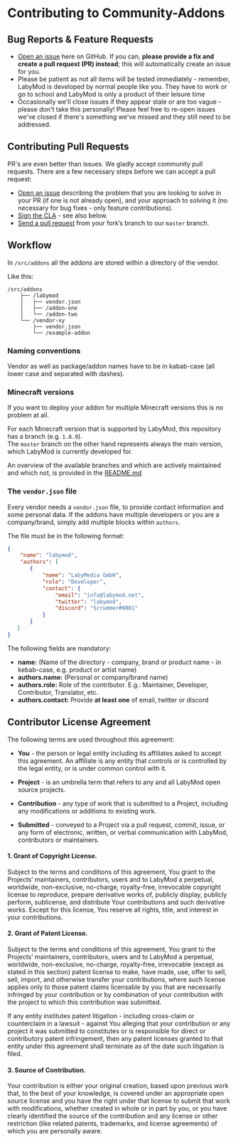 # Contributing to Community-Addons

## Bug Reports & Feature Requests

* [Open an issue](https://github.com/labymod/addons/issues) here on GitHub. 
If you can, **please provide a fix and create a pull request (PR) instead**; this will automatically create an issue for you. 
* Please be patient as not all items will be tested immediately - remember, LabyMod is developed by normal people like you. They have to work or go to school and LabyMod is only a product of their leisure time
* Occasionally we'll close issues if they appear stale or are too vague - please don't take this personally! 
Please feel free to re-open issues we've closed if there's something we've missed and they still need to be addressed.

## Contributing Pull Requests
PR's are even better than issues. 
We gladly accept community pull requests. 
There are a few necessary steps before we can accept a pull request:

* [Open an issue](https://github.com/labymod/addons/issues) describing the problem that you are looking to solve in 
your PR (if one is not already open), and your approach to solving it (no necessary for bug fixes - only feature contributions). 
* [Sign the CLA](https://cla-assistant.io/labymod/addons) - see also below.
* [Send a pull request](https://help.github.com/articles/using-pull-requests/) from your fork’s branch to our `master` branch.

## Workflow
In `/src/addons` all the addons are stored within a directory of the vendor.

Like this:
```
/src/addons
    ├── /labymod
    │   ├── vendor.json
    │   ├── /addon-one
    │   └── /addon-two
    └── /vendor-xy
        ├── vendor.json
        └── /example-addon
```

### Naming conventions
Vendor as well as package/addon names have to be in kabab-case (all lower case and separated with dashes).

### Minecraft versions
If you want to deploy your addon for multiple Minecraft versions this is no problem at all.

For each Minecraft version that is supported by LabyMod, this repository has a branch (e.g. `1.8.9`).<br>
The `master` branch on the other hand represents always the main version, which LabyMod is currently developed for.

An overview of the available branches and which are actively maintained and which not, is provided in the [README.md](./README.md)

### The `vendor.json` file
Every vendor needs a `vendor.json` file, to provide contact information and some personal data.
If the addons have multiple developers or you are a company/brand, simply add multiple blocks within `authors`.

The file must be in the following format:
```json
{
    "name": "labymod",
    "authors": [
       {
           "name": "LabyMedia GmbH",
           "role": "Developer",
           "contact": {
               "email": "info@labymod.net",
               "twitter": "labymod",
               "discord": "Scrummer#0001"
           }
       }
   ]
}
```
The following fields are mandatory:
* **name:** (Name of the directory - company, brand or product name - in kebab-case, e.g. product or artist name)
* **authors.name:** (Personal or company/brand name)
* **authors.role:** Role of the contributor. E.g.: Maintainer, Developer, Contributor, Translator, etc.
* **authors.contact:** Provide **at least one** of email, twitter or discord

## Contributor License Agreement
The following terms are used throughout this agreement:

* **You** - the person or legal entity including its affiliates asked to accept this agreement. An affiliate is any 
entity that controls or is controlled by the legal entity, or is under common control with it.

* **Project** - is an umbrella term that refers to any and all LabyMod open source projects.

* **Contribution** - any type of work that is submitted to a Project, including any modifications or additions to 
existing work.

* **Submitted** - conveyed to a Project via a pull request, commit, issue, or any form of electronic, written, or 
verbal communication with LabyMod, contributors or maintainers.

#### 1. Grant of Copyright License.
Subject to the terms and conditions of this agreement, You grant to the Projects’ maintainers, contributors, users and 
to LabyMod a perpetual, worldwide, non-exclusive, no-charge, royalty-free, irrevocable copyright license to reproduce, 
prepare derivative works of, publicly display, publicly perform, sublicense, and distribute Your contributions and such 
derivative works. Except for this license, You reserve all rights, title, and interest in your contributions.

#### 2. Grant of Patent License.
Subject to the terms and conditions of this agreement, You grant to the Projects’ maintainers, contributors, users and 
to LabyMod a perpetual, worldwide, non-exclusive, no-charge, royalty-free, irrevocable (except as stated in this section) 
patent license to make, have made, use, offer to sell, sell, import, and otherwise transfer your contributions, where 
such license applies only to those patent claims licensable by you that are necessarily infringed by your contribution 
or by combination of your contribution with the project to which this contribution was submitted. 

If any entity institutes patent litigation - including cross-claim or counterclaim in a lawsuit - against You alleging 
that your contribution or any project it was submitted to constitutes or is responsible for direct or contributory 
patent infringement, then any patent licenses granted to that entity under this agreement shall terminate as of the 
date such litigation is filed.

#### 3. Source of Contribution.
Your contribution is either your original creation, based upon previous work that, to the best of your knowledge, is 
covered under an appropriate open source license and you have the right under that license to submit that work with 
modifications, whether created in whole or in part by you, or you have clearly identified the source of the contribution 
and any license or other restriction (like related patents, trademarks, and license agreements) of which you are 
personally aware.
